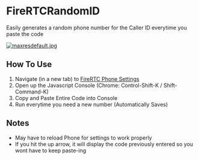 # FireRTCRandomID
Easily generates a random phone number for the Caller ID everytime you paste the code

[![maxresdefault.jpg](https://s1.postimg.org/981n9mzcvz/maxresdefault.jpg)](https://postimg.org/image/8xetghk4qj/)

## How To Use
1. Navigate (in a new tab) to [FireRTC Phone Settings](https://phone.firertc.com/settings)
2. Open up the Javascript Console (Chrome: Control-Shift-K / Shift-Command-K)
3. Copy and Paste Entire Code into Console
4. Run everytime you need a new number (Automatically Saves)

## Notes
* May have to reload Phone for settings to work properly
* If you hit the up arrow, it will display the code previously entered so you wont have to keep paste-ing
